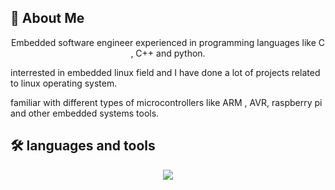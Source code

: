 
## 🚀 About Me
<p align="center">
Embedded software engineer experienced in programming languages like C , C++ and python.

interrested in embedded linux field and I have done a lot of projects related to linux operating system.

familiar with different types of microcontrollers like ARM , AVR, raspberry pi and other embedded systems tools.
</p>


## 🛠 languages and tools
<p align="center">
  <a href="">
    <img src="https://skillicons.dev/icons?i=git,py,cpp,c,vim" />
  </a>
</p>
